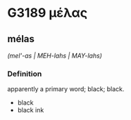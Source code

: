 # G3189 μέλας

## mélas

_(mel'-as | MEH-lahs | MAY-lahs)_

### Definition

apparently a primary word; black; black.

- black
- black ink

